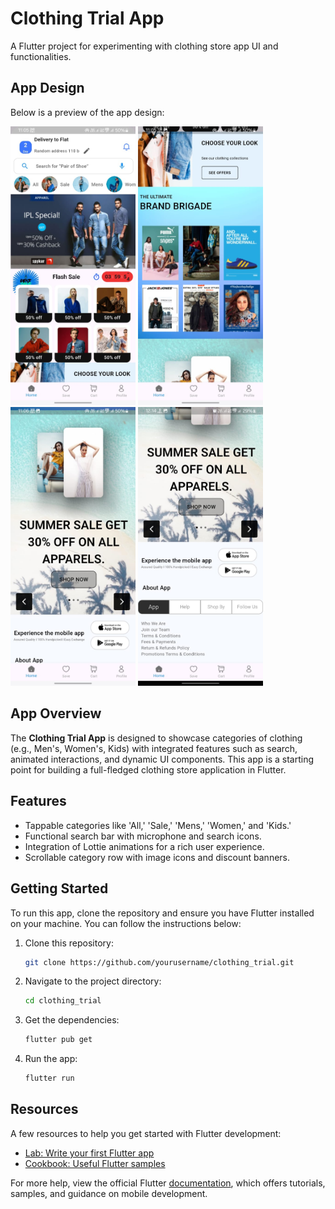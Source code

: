 # Clothing Trial App

A Flutter project for experimenting with clothing store app UI and functionalities.

## App Design

Below is a preview of the app design:

<p float="left">
  <img src="assets/images/sc0.jpg" width="200" />
  <img src="assets/images/sc1.jpg" width="200" /> 
  <img src="assets/images/screen1.jpg" width="200" />
  <img src="assets/images/sc3.jpg" width="200" />
</p>

## App Overview

The **Clothing Trial App** is designed to showcase categories of clothing (e.g., Men's, Women's, Kids) with integrated features such as search, animated interactions, and dynamic UI components. This app is a starting point for building a full-fledged clothing store application in Flutter.

## Features

- Tappable categories like 'All,' 'Sale,' 'Mens,' 'Women,' and 'Kids.'
- Functional search bar with microphone and search icons.
- Integration of Lottie animations for a rich user experience.
- Scrollable category row with image icons and discount banners.

## Getting Started

To run this app, clone the repository and ensure you have Flutter installed on your machine. You can follow the instructions below:

1. Clone this repository:
    ```bash
    git clone https://github.com/yourusername/clothing_trial.git
    ```

2. Navigate to the project directory:
    ```bash
    cd clothing_trial
    ```

3. Get the dependencies:
    ```bash
    flutter pub get
    ```

4. Run the app:
    ```bash
    flutter run
    ```

## Resources

A few resources to help you get started with Flutter development:

- [Lab: Write your first Flutter app](https://docs.flutter.dev/get-started/codelab)
- [Cookbook: Useful Flutter samples](https://docs.flutter.dev/cookbook)

For more help, view the official Flutter [documentation](https://docs.flutter.dev/), which offers tutorials, samples, and guidance on mobile development.
